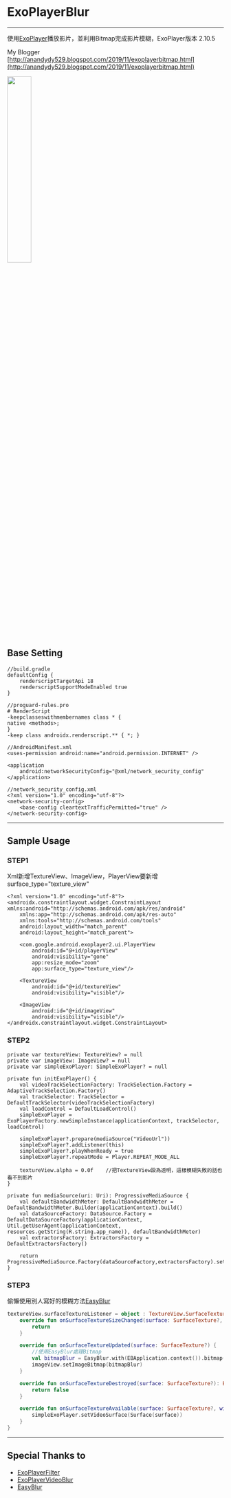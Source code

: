 # ExoPlayerBlur

***

使用[ExoPlayer](https://github.com/google/ExoPlayer)播放影片，並利用Bitmap完成影片模糊，ExoPlayer版本 2.10.5

My Blogger
[http://anandydy529.blogspot.com/2019/11/exoplayerbitmap.html](http://anandydy529.blogspot.com/2019/11/exoplayerbitmap.html)

<img src="videoSample.gif" width="33.33%">

## Base Setting
````
//build.gradle
defaultConfig {
    renderscriptTargetApi 18
    renderscriptSupportModeEnabled true
}
````

````
//proguard-rules.pro
# RenderScript
-keepclasseswithmembernames class * {
native <methods>;
}
-keep class androidx.renderscript.** { *; }
````

````
//AndroidManifest.xml
<uses-permission android:name="android.permission.INTERNET" />

<application
    android:networkSecurityConfig="@xml/network_security_config"
</application>
````
````
//network_security_config.xml
<?xml version="1.0" encoding="utf-8"?>
<network-security-config>
    <base-config cleartextTrafficPermitted="true" />
</network-security-config>
````

***

## Sample Usage

### STEP1
Xml新增TextureView、ImageView，PlayerView要新增surface_type="texture_view"
````
<?xml version="1.0" encoding="utf-8"?>
<androidx.constraintlayout.widget.ConstraintLayout xmlns:android="http://schemas.android.com/apk/res/android"
    xmlns:app="http://schemas.android.com/apk/res-auto"
    xmlns:tools="http://schemas.android.com/tools"
    android:layout_width="match_parent"
    android:layout_height="match_parent">

    <com.google.android.exoplayer2.ui.PlayerView
        android:id="@+id/playerView"
        android:visibility="gone"
        app:resize_mode="zoom"
        app:surface_type="texture_view"/>

    <TextureView
        android:id="@+id/textureView"
        android:visibility="visible"/>

    <ImageView
        android:id="@+id/imageView"
        android:visibility="visible"/>
</androidx.constraintlayout.widget.ConstraintLayout>
````

### STEP2
````
private var textureView: TextureView? = null
private var imageView: ImageView? = null
private var simpleExoPlayer: SimpleExoPlayer? = null

private fun initExoPlayer() {
    val videoTrackSelectionFactory: TrackSelection.Factory = AdaptiveTrackSelection.Factory()
    val trackSelector: TrackSelector = DefaultTrackSelector(videoTrackSelectionFactory)
    val loadControl = DefaultLoadControl()
    simpleExoPlayer = ExoPlayerFactory.newSimpleInstance(applicationContext, trackSelector, loadControl)

    simpleExoPlayer?.prepare(mediaSource("VideoUrl"))
    simpleExoPlayer?.addListener(this)
    simpleExoPlayer?.playWhenReady = true
    simpleExoPlayer?.repeatMode = Player.REPEAT_MODE_ALL

    textureView.alpha = 0.0f    //把TextureView設為透明，這樣模糊失敗的話也看不到影片
}

private fun mediaSource(uri: Uri): ProgressiveMediaSource {
    val defaultBandwidthMeter: DefaultBandwidthMeter = DefaultBandwidthMeter.Builder(applicationContext).build()
    val dataSourceFactory: DataSource.Factory = DefaultDataSourceFactory(applicationContext, Util.getUserAgent(applicationContext, resources.getString(R.string.app_name)), defaultBandwidthMeter)
    val extractorsFactory: ExtractorsFactory = DefaultExtractorsFactory()

    return ProgressiveMediaSource.Factory(dataSourceFactory,extractorsFactory).setLoadErrorHandlingPolicy(this).createMediaSource(uri)
}
````

### STEP3
偷懶使用別人寫好的模糊方法[EasyBlur](https://github.com/pinguo-zhouwei/EasyBlur)
````kotlin
textureView.surfaceTextureListener = object : TextureView.SurfaceTextureListener {
    override fun onSurfaceTextureSizeChanged(surface: SurfaceTexture?, width: Int, height: Int) {
        return
    }

    override fun onSurfaceTextureUpdated(surface: SurfaceTexture?) {
        //使用EasyBlur處理Bitmap
        val bitmapBlur = EasyBlur.with(EBApplication.context()).bitmap(textureView.bitmap).scale(10).radius(25).blur()
        imageView.setImageBitmap(bitmapBlur)
    }

    override fun onSurfaceTextureDestroyed(surface: SurfaceTexture?): Boolean {
        return false
    }

    override fun onSurfaceTextureAvailable(surface: SurfaceTexture?, width: Int, height: Int) {
        simpleExoPlayer.setVideoSurface(Surface(surface))
    }
}
````

***

## Special Thanks to
* [ExoPlayerFilter](https://github.com/MasayukiSuda/ExoPlayerFilter)
* [ExoPlayerVideoBlur](https://github.com/liosen/ExoPlayerVideoBlur)
* [EasyBlur](https://github.com/pinguo-zhouwei/EasyBlur)